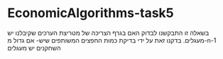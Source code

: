 # EconomicAlgorithms-task5
בשאלה זו התבקשנו לבדוק האם בגרף הצריכה של מטריצת הערכים שקיבלנו יש מעגלים.
בדקנו זאת על ידי בדיקת כמות החפצים המשותפים שיש- אם גדול מ-n-1 השחקנים יש מעגלים
